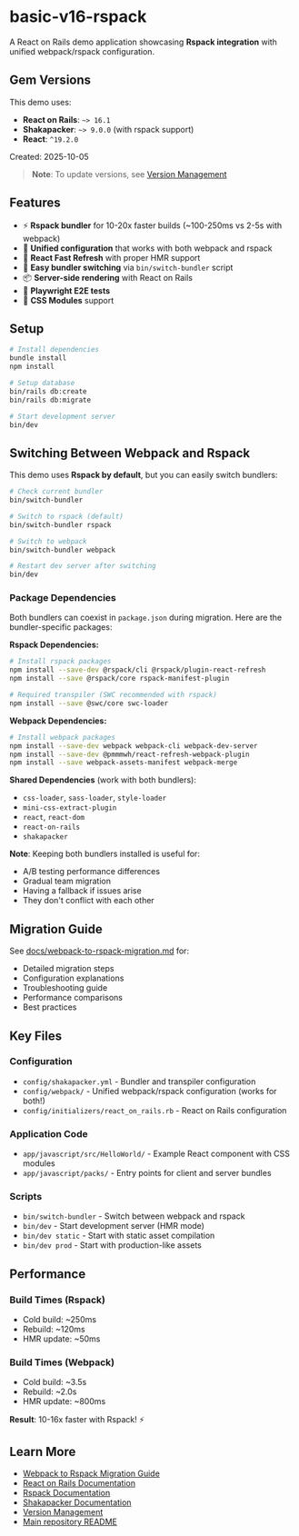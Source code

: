 # basic-v16-rspack

A React on Rails demo application showcasing **Rspack integration** with unified webpack/rspack configuration.

## Gem Versions

This demo uses:
- **React on Rails**: `~> 16.1`
- **Shakapacker**: `~> 9.0.0` (with rspack support)
- **React**: `^19.2.0`

Created: 2025-10-05

> **Note**: To update versions, see [Version Management](../../docs/VERSION_MANAGEMENT.md)

## Features

- ⚡ **Rspack bundler** for 10-20x faster builds (~100-250ms vs 2-5s with webpack)
- 🔄 **Unified configuration** that works with both webpack and rspack
- 🎨 **React Fast Refresh** with proper HMR support
- 🔀 **Easy bundler switching** via `bin/switch-bundler` script
- 📦 **Server-side rendering** with React on Rails
- 🧪 **Playwright E2E tests**
- 🎯 **CSS Modules** support

## Setup

```bash
# Install dependencies
bundle install
npm install

# Setup database
bin/rails db:create
bin/rails db:migrate

# Start development server
bin/dev
```

## Switching Between Webpack and Rspack

This demo uses **Rspack by default**, but you can easily switch bundlers:

```bash
# Check current bundler
bin/switch-bundler

# Switch to rspack (default)
bin/switch-bundler rspack

# Switch to webpack
bin/switch-bundler webpack

# Restart dev server after switching
bin/dev
```

### Package Dependencies

Both bundlers can coexist in `package.json` during migration. Here are the bundler-specific packages:

**Rspack Dependencies:**
```bash
# Install rspack packages
npm install --save-dev @rspack/cli @rspack/plugin-react-refresh
npm install --save @rspack/core rspack-manifest-plugin

# Required transpiler (SWC recommended with rspack)
npm install --save @swc/core swc-loader
```

**Webpack Dependencies:**
```bash
# Install webpack packages
npm install --save-dev webpack webpack-cli webpack-dev-server
npm install --save-dev @pmmmwh/react-refresh-webpack-plugin
npm install --save webpack-assets-manifest webpack-merge
```

**Shared Dependencies** (work with both bundlers):
- `css-loader`, `sass-loader`, `style-loader`
- `mini-css-extract-plugin`
- `react`, `react-dom`
- `react-on-rails`
- `shakapacker`

**Note**: Keeping both bundlers installed is useful for:
- A/B testing performance differences
- Gradual team migration
- Having a fallback if issues arise
- They don't conflict with each other

## Migration Guide

See [docs/webpack-to-rspack-migration.md](docs/webpack-to-rspack-migration.md) for:
- Detailed migration steps
- Configuration explanations
- Troubleshooting guide
- Performance comparisons
- Best practices

## Key Files

### Configuration
- `config/shakapacker.yml` - Bundler and transpiler configuration
- `config/webpack/` - Unified webpack/rspack configuration (works for both!)
- `config/initializers/react_on_rails.rb` - React on Rails configuration

### Application Code
- `app/javascript/src/HelloWorld/` - Example React component with CSS modules
- `app/javascript/packs/` - Entry points for client and server bundles

### Scripts
- `bin/switch-bundler` - Switch between webpack and rspack
- `bin/dev` - Start development server (HMR mode)
- `bin/dev static` - Start with static asset compilation
- `bin/dev prod` - Start with production-like assets

## Performance

### Build Times (Rspack)
- Cold build: ~250ms
- Rebuild: ~120ms
- HMR update: ~50ms

### Build Times (Webpack)
- Cold build: ~3.5s
- Rebuild: ~2.0s
- HMR update: ~800ms

**Result**: 10-16x faster with Rspack! ⚡

## Learn More

- [Webpack to Rspack Migration Guide](docs/webpack-to-rspack-migration.md)
- [React on Rails Documentation](https://www.shakacode.com/react-on-rails/docs/)
- [Rspack Documentation](https://rspack.rs/)
- [Shakapacker Documentation](https://github.com/shakacode/shakapacker)
- [Version Management](../../docs/VERSION_MANAGEMENT.md)
- [Main repository README](../../README.md)
